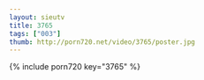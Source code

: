 ```yaml
--- 
layout: sieutv
title: 3765
tags: ["003"]
thumb: http://porn720.net/video/3765/poster.jpg
---
```

{% include porn720 key="3765" %} 
